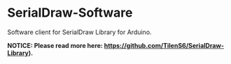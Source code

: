 # SerialDraw-Software
Software client for SerialDraw Library for Arduino.

**NOTICE: Please read more here: https://github.com/TilenS6/SerialDraw-Library).**
